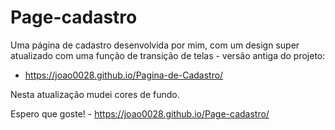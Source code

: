 # Page-cadastro
Uma página de cadastro desenvolvida por mim, com um design super atualizado com uma função de transição de telas - versão antiga do projeto:
- https://joao0028.github.io/Pagina-de-Cadastro/

Nesta atualização mudei cores de fundo.

Espero que goste! -  https://joao0028.github.io/Page-cadastro/
